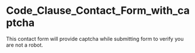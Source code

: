 # Code_Clause_Contact_Form_with_captcha
This contact form will provide captcha while submitting form to verify you are not a robot.
